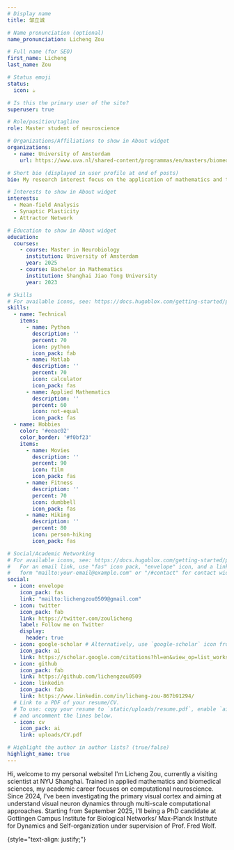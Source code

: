 ```yaml
---
# Display name
title: 邹立诚

# Name pronunciation (optional)
name_pronunciation: Licheng Zou

# Full name (for SEO)
first_name: Licheng
last_name: Zou

# Status emoji
status:
  icon: ☕️

# Is this the primary user of the site?
superuser: true

# Role/position/tagline
role: Master student of neuroscience

# Organizations/Affiliations to show in About widget
organizations:
  - name: University of Amsterdam
    url: https://www.uva.nl/shared-content/programmas/en/masters/biomedical-sciences-neurobiology/study-programme/cognitive-neurobiology-and-clinical-neurophysiology/cognitive-neurobiology-clinical-neurophysiology.html

# Short bio (displayed in user profile at end of posts)
bio: My research interest focus on the application of mathematics and theoretical physices to neuroscience, especially in the analysis of neuronal networks and the computational mechanisms of long-term memory and visual encoding.

# Interests to show in About widget
interests:
  - Mean-field Analysis
  - Synaptic Plasticity
  - Attractor Network

# Education to show in About widget
education:
  courses:
    - course: Master in Neurobiology
      institution: University of Amsterdam
      year: 2025
    - course: Bachelor in Mathematics
      institution: Shanghai Jiao Tong University
      year: 2023

# Skills
# For available icons, see: https://docs.hugoblox.com/getting-started/page-builder/#icons
skills:
  - name: Technical
    items:
      - name: Python
        description: ''
        percent: 70
        icon: python
        icon_pack: fab
      - name: Matlab
        description: ''
        percent: 70
        icon: calculator
        icon_pack: fas
      - name: Applied Mathematics
        description: ''
        percent: 60
        icon: not-equal
        icon_pack: fas
  - name: Hobbies
    color: '#eeac02'
    color_border: '#f0bf23'
    items:
      - name: Movies
        description: ''
        percent: 90
        icon: film
        icon_pack: fas
      - name: Fitness
        description: ''
        percent: 70
        icon: dumbbell
        icon_pack: fas
      - name: Hiking
        description: ''
        percent: 80
        icon: person-hiking
        icon_pack: fas

# Social/Academic Networking
# For available icons, see: https://docs.hugoblox.com/getting-started/page-builder/#icons
#   For an email link, use "fas" icon pack, "envelope" icon, and a link in the
#   form "mailto:your-email@example.com" or "/#contact" for contact widget.
social:
  - icon: envelope
    icon_pack: fas
    link: "mailto:lichengzou0509@gmail.com"
  - icon: twitter
    icon_pack: fab
    link: https://twitter.com/zoulicheng
    label: Follow me on Twitter
    display:
      header: true
  - icon: google-scholar # Alternatively, use `google-scholar` icon from `ai` icon pack
    icon_pack: ai
    link: https://scholar.google.com/citations?hl=en&view_op=list_works&gmla=AH70aAV4SaEIWCG47KpBD5pzgJod5gVyFbnMCjY7QV39CMWDqqtF4pWuyt78ixnXSTVcLP4Td-mvHs1zUfBt3N6BcT1j&user=KxgVoa4AAAAJ
  - icon: github
    icon_pack: fab
    link: https://github.com/lichengzou0509
  - icon: linkedin
    icon_pack: fab
    link: https://www.linkedin.com/in/licheng-zou-867b91294/
  # Link to a PDF of your resume/CV.
  # To use: copy your resume to `static/uploads/resume.pdf`, enable `ai` icons in `params.yaml`,
  # and uncomment the lines below.
  - icon: cv
    icon_pack: ai
    link: uploads/CV.pdf

# Highlight the author in author lists? (true/false)
highlight_name: true
---
```


Hi, welcome to my personal website! I'm Licheng Zou, currently a visiting scientist at NYU Shanghai. Trained in applied mathematics and biomedical sciences, my academic career focuses on computational neuroscience. Since 2024, I've been investigating the primary visual cortex and aiming at understand visual neuron dynamics through multi-scale computational approaches. Starting from September 2025, I'll being a PhD candidate at Gottingen Campus Institute for Biological Networks/ Max-Planck Institute for Dynamics and Self-organization under supervision of Prof. Fred Wolf. 

{style="text-align: justify;"}

